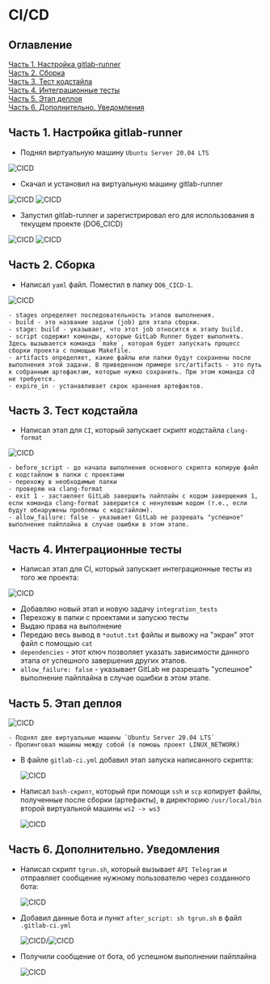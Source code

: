 # CI/CD

## Оглавление

[Часть 1. Настройка gitlab-runner ](#Часть1)\
[Часть 2. Сборка ](#Часть2)\
[Часть 3. Тест кодстайла ](#Часть3)\
[Часть 4. Интеграционные тесты ](#Часть4)\
[Часть 5. Этап деплоя ](#Часть5)\
[Часть 6. Дополнительно. Уведомления ](#Часть6)

## <div id = "Часть1"></div> Часть 1. Настройка gitlab-runner

- Поднял виртуальную машину `Ubuntu Server 20.04 LTS`

![CICD](images/1.png)

- Скачал и установил на виртуальную машину gitlab-runner

![CICD](images/2.png)
![CICD](images/3.png)

- Запустил gitlab-runner и зарегистрировал его для использования в текущем проекте (DO6_CICD)

![CICD](images/4.png)
![CICD](images/5.png)

## <div id = "Часть2"></div> Часть 2. Сборка

- Написал `yaml` файл. Поместил в папку `DO6_CICD-1`. 

![CICD](images/6.png)

    - stages определяет последовательность этапов выполнения.
    - build - это название задачи (job) для этапа сборки.
    - stage: build - указывает, что этот job относится к этапу build.
    - script содержит команды, которые GitLab Runner будет выполнять. Здесь вызывается команда `make`, которая будет запускать процесс сборки проекта с помощью Makefile.
    - artifacts определяет, какие файлы или папки будут сохранены после выполнения этой задачи. В приведенном примере src/artifacts - это путь к собранным артефактам, которые нужно сохранить. При этом команда cd не требуется.
    - expire_in - устанавливает скрок хранения артефактов.

## <div id = "Часть3"></div> Часть 3.  Тест кодстайла

- Написал этап для `CI`, который запускает скрипт кодстайла `clang-format`

![CICD](images/7.png)

    - before_script - до начала выполнения основного скрипта копирую файл с кодстайлом в папки с проектами
    - перехожу в необходимые папки
    - проверяю на clang-format
    - exit 1 - заставляет GitLab завершить пайплайн с кодом завершения 1, если команда clang-format завершится с ненулевым кодом (т.е., если будут обнаружены проблемы с кодстайлом).
    - allow_failure: false - указывает GitLab не разрешать "успешное" выполнение пайплайна в случае ошибки в этом этапе.

## <div id = "Часть4"></div> Часть 4. Интеграционные тесты

- Написал этап для CI, который запускает интеграционные тесты из того же проекта:

![CICD](images/8.png)

 - Добавляю новый этап и новую задачу `integration_tests`
 - Перехожу в папки с проектами и запускю тесты
 - Выдаю права на выполнение
 - Передаю весь вывод в `*outut.txt` файлы и вывожу на "экран" этот файл с помощью `cat`
 - `dependencies` - этот ключ позволяет указать зависимости данного этапа от успешного завершения других этапов.
 - `allow_failure: false` - указывает GitLab не разрешать "успешное" выполнение пайплайна в случае ошибки в этом этапе.

## <div id = "Часть5"></div> Часть 5. Этап деплоя


![CICD](images/9.png)

    - Поднял две виртуальные машины `Ubuntu Server 20.04 LTS`
    - Пропинговал машины между собой (в помошь проект LINUX_NETWORK)

- В файле `gitlab-ci.yml` добавил этап запуска написанного скрипта:
  
  ![CICD](images/10.png)

- Написал `bash-скрипт`, который при помощи `ssh` и `scp` копирует файлы, полученные после сборки (артефакты), в директорию `/usr/local/bin` второй виртуальной машины `ws2 -> ws3`

  ![CICD](images/11.png)


## <div id = "Часть6"></div> Часть 6. Дополнительно. Уведомления

- Написал скрипт `tgrun.sh`, который вызывает `API Telegram` и отправляет сообщение нужному пользователю через созданного бота:

  ![CICD](images/13.png)

- Добавил данные бота и пункт `after_script: sh tgrun.sh` в файл  `.gitlab-ci.yml`

  ![CICD](images/14.png)/![CICD](images/15.png)

- Получили сообщение от бота, об успешном выполнении пайплайна
  
  ![CICD](images/12.png)